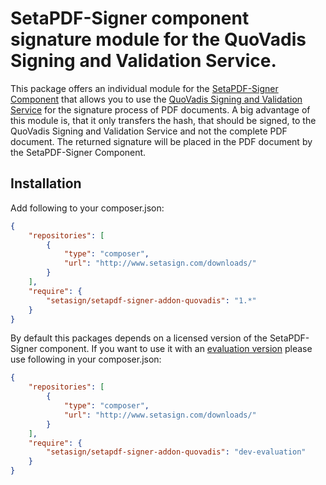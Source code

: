 # SetaPDF-Signer component signature module for the QuoVadis Signing and Validation Service.

This package offers an individual module for the [SetaPDF-Signer Component](https://www.setasign.com/signer) that allows
you to use the [QuoVadis Signing and Validation Service](https://www.quovadisglobal.ch/Dienstleistungen/SigningServices/Signierungs-%20und%20Validierungsservice.aspx?sc_lang=en-GB) 
for the signature process of PDF documents. A big advantage of this module is, that it only transfers the hash, that 
should be signed, to the QuoVadis Signing and Validation Service and not the complete PDF document. The returned 
signature will be placed in the PDF document by the SetaPDF-Signer Component.

## Installation
Add following to your composer.json:

```json
{
    "repositories": [
        {
            "type": "composer",
            "url": "http://www.setasign.com/downloads/"
        }
    ],
    "require": {
        "setasign/setapdf-signer-addon-quovadis": "1.*"
    }
}
```

By default this packages depends on a licensed version of the SetaPDF-Signer component. If you want to use it with an [evaluation version](https://www.setasign.com/products/setapdf-signer/evaluate/) please use following in your composer.json:

```json
{
    "repositories": [
        {
            "type": "composer",
            "url": "http://www.setasign.com/downloads/"
        }
    ],
    "require": {
        "setasign/setapdf-signer-addon-quovadis": "dev-evaluation"
    }
}
```
